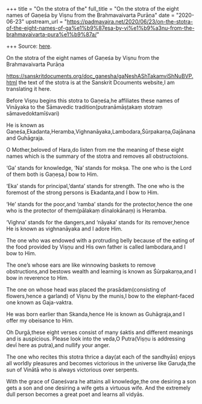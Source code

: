 +++
title = "On the stotra of the"
full_title = "On the stotra of the eight names of Gaṇeśa by Viṣnu from the Brahmavaivarta Purāṇa"
date = "2020-06-23"
upstream_url = "https://padmavajra.net/2020/06/23/on-the-stotra-of-the-eight-names-of-ga%e1%b9%87esa-by-vi%e1%b9%a3nu-from-the-brahmavaivarta-pura%e1%b9%87a/"

+++
Source: [here](https://padmavajra.net/2020/06/23/on-the-stotra-of-the-eight-names-of-ga%e1%b9%87esa-by-vi%e1%b9%a3nu-from-the-brahmavaivarta-pura%e1%b9%87a/).

On the stotra of the eight names of Gaṇeśa  by Viṣnu from the Brahmavaivarta Purāṇa

<https://sanskritdocuments.org/doc_ganesha/gaNeshAShTakamviShNuBVP.html>
the text of the stotra is at the Sanskrit Dcouments website,I am
translating it here.

Before Viṣṇu begins this stotra to Gaṇeśa,he affiliates these names of
Vināyaka to the Sāmavedic tradition(putranāmāṣṭakaṃ stotraṃ
sāmavedoktamīśvari)

He is known as
Gaṇeśa,Ekadanta,Heramba,Vighnanāyaka,Lambodara,Śūrpakarṇa,Gajānana and
Guhāgraja.

O Mother,beloved of Hara,do listen from me the meaning of these eight
names which is the summary of the stotra and removes all obstructoions.

‘Ga’ stands for knowledge, ‘Na’ stands for mokṣa. The one who is the
Lord of them both is Gaṇeṣa,I bow to Him.

‘Eka’ stands for principal,’danta’ stands for strength. The one who is
the foremost of the strong persons is Ekadanta,and I bow to Him.

‘He’ stands for the poor,and ‘ramba’ stands for the protector,hence the
one who is the protector of them(pālakaṃ dīnalokānaṃ) is Heramba.

‘Vighna’ stands for the dangers,and ‘nāyaka’ stands for its
remover,hence He is known as vighnanāyaka and I adore Him.

The one who was endowed with a protruding belly because of the eating of
the food provided by Viṣṇu and His own father is called lambodara,and I
bow to Him.

The one’s whose ears are like winnowing baskets to remove
obstructions,and bestows wealth and learning is known as Śūrpakarṇa,and
I bow in reverence to Him.

The one on whose head was placed the prasādaṃ(consisting of
flowers,hence a garland) of Viṣnu by the munis,I bow to the
elephant-faced one known as Gaja-vaktra.

He was born earlier than Skanda,hence He is known as Guhāgraja,and I
offer my obeisance to Him.

Oh Durgā,these eight verses consist of many śaktis and different
meanings and is auspicious. Please look into the veda,O Putra(Viṣṇu is
addressing devī here as putra),and nullify your anger.

The one who recites this stotra thrice a day(at each of the sandhyās)
enjoys all worldly pleasures and becomes victorious in the universe like
Garuḍa,the sun of Vinātā who is always victorious over serpents.

With the grace of Gaṇeśvara he attains all knowledge,the one desiring a
son gets a son and one desiring a wife gets a virtuous wife. And the
extremely dull person becomes a great poet and learns all vidyās.
